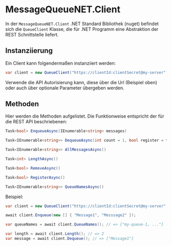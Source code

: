 # MessageQueueNET.Client

In der `MessageQueueNET.Client` .NET Standard Bibliothek (nuget) befindet sich die `QueueClient` Klasse, die für .NET Programm eine Abstraktion der REST Schnittstelle liefert.

## Instanziierung 

Ein Client kann folgendermaßen instanziiert werden:

```csharp
var client = new QueueClient("https://clientId:clientSecret@my-server", "my-queue-1");
```

Verwende die API Autorisierung kann, diese über die Url (Beispiel oben) oder auch über optionale Parameter übergeben werden.

## Methoden

Hier werden die Methoden aufgelistet. Die Funktionweise entspricht der für die REST API beschriebenen:

```csharp
Task<bool> EnqueueAsync(IEnumerable<string> messages)
```

```csharp
Task<IEnumerable<string>> DequeueAsync(int count = 1, bool register = false)
```

```csharp
Task<IEnumerable<string>> AllMessagesAsync()
```

```csharp
Task<int> LengthAsync()
```

```csharp
Task<bool> RemoveAsync()
```

```csharp
Task<bool> RegisterAsync()
```

```csharp
Task<IEnumerable<string>> QueueNamesAsync()
```

Beispiel:

```csharp
var client = new QueueClient("https://clientId:clientSecret@my-server", "my-queue-1");

await client.Enqueue(new [] { "Message1", "Messsage2" });

var queueNames = await client.QueueNames(); // => ["my-queue-1, ..."]

var length = await client.Length(); // => 2
var message = await client.Dequeue(); // => ["Message1"]
```